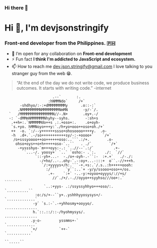 ### Hi there 👋
<h1 align="left">Hi 👋, I'm devjsonstringify</h1>
<h3 align="left">Front-end developer from the Philippines. 🇵🇭</h3>

- 👯 I’m open for any collaboration on **Front-end development**
- ⚡ Fun fact **I think I'm addicted to JavaScript and ecosystem.**
- 📫 How to reach me dev.json.stringify@gmail.com I love talking to you stranger guy from the web 😁.

> “At the end of the day we do not write code, we produce business outcomes. It starts with writing code.”  -internet


                                                                                                  
                                                                                                    
                          .--`       :.                                                             
                        :hNMMNdo`     /+`                                                           
           -shdhyo/:-:+dMMMMMMMMy      .o::-:`                                                      
          .NMMMMMMMMNMMMMMMMMNmMN       -y/-`/.                                                     
      `   /MMMMMMMMMMMMMMMN//-.N+       .oy+.-/                                                     
      -: `-dMMmNMMMMMMNhyhy--syhs.       -:sh+s                                                     
       .++h+:.`NMMMMMdo++s .:.+oso+:.    .o+oyh-                                                    
       `s.+yo. hMMNoyo+++y:`./h+yo+ooo++oso+oh./+`                                                  
       ++  -o. `:/--y++++++ssso+ohosoooo++++y.  .o-                                                 
       -h  .d+.`.-/so+++++++++++sy/-:-+oooo+`    `/+`                                               
        /o+sssyoooo++oo++++++oso:..```.:/+.        .o-                                              
         ohso+oys++o+h+++++oso-`..``   . ./`        `/+`                                            
          -+yssshyo-`m+++oys:-.: `..//--`.:/`         .+-                                           
             `...-/. yoosy+` `..` `osho:- .`:.    ./:  `//`                                         
                  `::-yh+...-  -./o+-oyh-.-``:-  :+.+`   ./-./:                                     
                    -/+ho/..-..ohy-`.-:oy+...-:::+  o``.-//+++h.                                    
                     `/:+yyyys+/h:.```-+.+s:.`/.s..:h+++++oooh:                                     
                       :/```    `y``:..`+ -y/y/ssooo+oso++/os.                                      
                        .+-    `:+` -..-y:+oyoo+oyyys/://+s/                                        
                          //`./+/.-.//oyyo++syyhso///oo+:.`             ````````                    
                      `..:+yys- .:/ssyssyhhyo+++oso/:.                `..........``                 
                  :o:/s/+--``y+..yshhhyyosysys+/-                    `.............`                
                 -y` `s.:-`.-+yhhosmy+ooyyo/.                        ...............                
                 h.`::.::/::-/hyohmysys/.                            ...............                
                .y-o-        yssmms+-`                               `.............`                
                `+/          `++-`                                    `...........`                 
                                                                        ``.....``                   
                                                                                      





